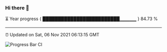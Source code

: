 ### Hi there 👋

⏳ Year progress { █████████████████████████▁▁▁▁▁ } 84.73 %

---

⏰ Updated on Sat, 06 Nov 2021 06:13:15 GMT

![Progress Bar CI](https://github.com/liununu/liununu/workflows/Progress%20Bar%20CI/badge.svg)
